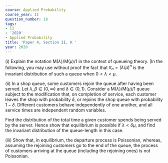 ```yaml
---
course: Applied Probability
course_year: II
question_number: 18
tags:
- II
- '2020'
- Applied Probability
title: 'Paper 4, Section II, K '
year: 2020
---
```




(i) Explain the notation $\mathrm{M}(\lambda) / \mathrm{M}(\mu) / 1$ in the context of queueing theory. [In the following, you may use without proof the fact that $\pi_{n}=(\lambda / \mu)^{n}$ is the invariant distribution of such a queue when $0<\lambda<\mu$.

(ii) In a shop queue, some customers rejoin the queue after having been served. Let $\lambda, \beta \in(0, \infty)$ and $\delta \in(0,1)$. Consider a $\mathrm{M}(\lambda) / \mathrm{M}(\mu) / 1$ queue subject to the modification that, on completion of service, each customer leaves the shop with probability $\delta$, or rejoins the shop queue with probability $1-\delta$. Different customers behave independently of one another, and all service times are independent random variables.

Find the distribution of the total time a given customer spends being served by the server. Hence show that equilibrium is possible if $\lambda<\delta \mu$, and find the invariant distribution of the queue-length in this case.

(iii) Show that, in equilibrium, the departure process is Poissonian, whereas, assuming the rejoining customers go to the end of the queue, the process of customers arriving at the queue (including the rejoining ones) is not Poissonian.
